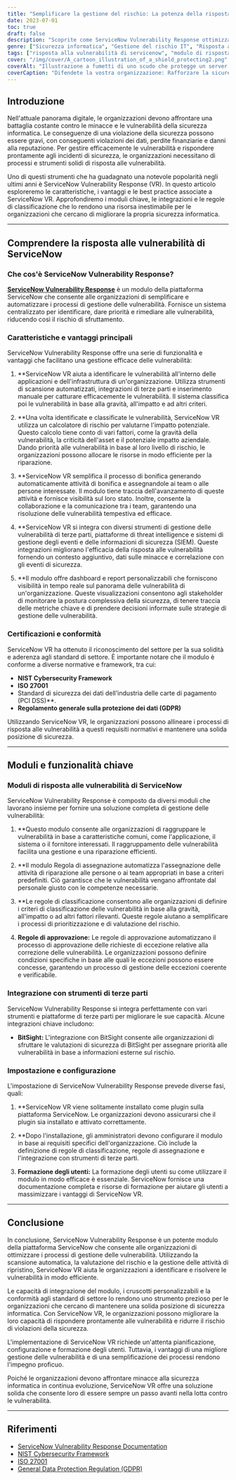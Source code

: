 ```yaml
---
title: "Semplificare la gestione del rischio: La potenza della risposta alle vulnerabilità di ServiceNow"
date: 2023-07-01
toc: true
draft: false
description: "Scoprite come ServiceNow Vulnerability Response ottimizza la gestione del rischio attraverso l'identificazione, la prioritizzazione e la correzione delle vulnerabilità."
genre: ["Sicurezza informatica", "Gestione del rischio IT", "Risposta alle vulnerabilità", "ServiceNow", "Automazione della sicurezza", "Compliance", "Informazioni sulle minacce", "Gestione degli incidenti", "Identificazione delle vulnerabilità", "Strategie di riparazione"]
tags: ["risposta alla vulnerabilità di servicenow", "modulo di risposta alle vulnerabilità di servicenow", "risposta alla vulnerabilità dell'applicazione servicenow", "risposta alle vulnerabilità in servicenow", "modulo di gestione delle vulnerabilità di servicenow", "Le notifiche push di servicenow non funzionano", "calcolatore del rischio di risposta alle vulnerabilità di servicenow", "certificazione di risposta alle vulnerabilità di servicenow", "regole di classificazione della risposta alle vulnerabilità di servicenow", "attività di bonifica della risposta alle vulnerabilità di servicenow", "Regole di ricerca delle vulnerabilità di Servicenow", "risposta alle vulnerabilità di servicenow integrazione di terze parti", "valori di gravità degli eventi servicenow", "cruscotti di risposta alle vulnerabilità di servicenow", "gruppi di risposta alla vulnerabilità di servicenow", "regole di assegnazione delle risposte alle vulnerabilità di servicenow", "applicazione di risposta alle vulnerabilità di servicenow", "regole di approvazione delle risposte alle vulnerabilità di servicenow", "approvazione dell'eccezione di risposta alla vulnerabilità di servicenow", "Assistente per la configurazione della risposta alle vulnerabilità di Servicenow", "risposta di vulnerabilità di servicenow rest api", "integrazioni di risposta alle vulnerabilità delle applicazioni servicenow", "ruoli di risposta alle vulnerabilità delle applicazioni servicenow", "Vantaggi della risposta alla vulnerabilità di servicenow", "schema di risposta alle vulnerabilità di servicenow", "base di conoscenza della risposta alle vulnerabilità di servicenow", "risposta alla vulnerabilità di bitsight servicenow", "cruscotto ciso di risposta alle vulnerabilità di servicenow", "gruppi di classificazione della risposta alle vulnerabilità di servicenow", "risposta alle vulnerabilità di servicenow"]
cover: "/img/cover/A_cartoon_illustration_of_a_shield_protecting2.png"
coverAlt: "Illustrazione a fumetti di uno scudo che protegge un server informatico dalle minacce informatiche."
coverCaption: "Difendete la vostra organizzazione: Rafforzare la sicurezza informatica con ServiceNow Vulnerability Response"
---
```


## Introduzione

Nell'attuale panorama digitale, le organizzazioni devono affrontare una battaglia costante contro le minacce e le vulnerabilità della sicurezza informatica. Le conseguenze di una violazione della sicurezza possono essere gravi, con conseguenti violazioni dei dati, perdite finanziarie e danni alla reputazione. Per gestire efficacemente le vulnerabilità e rispondere prontamente agli incidenti di sicurezza, le organizzazioni necessitano di processi e strumenti solidi di risposta alle vulnerabilità.

Uno di questi strumenti che ha guadagnato una notevole popolarità negli ultimi anni è ServiceNow Vulnerability Response (VR). In questo articolo esploreremo le caratteristiche, i vantaggi e le best practice associate a ServiceNow VR. Approfondiremo i moduli chiave, le integrazioni e le regole di classificazione che lo rendono una risorsa inestimabile per le organizzazioni che cercano di migliorare la propria sicurezza informatica.

______

## Comprendere la risposta alle vulnerabilità di ServiceNow

### Che cos'è ServiceNow Vulnerability Response?

[**ServiceNow Vulnerability Response**](https://www.servicenow.com/uk/products/vulnerability-response.html) è un modulo della piattaforma ServiceNow che consente alle organizzazioni di semplificare e automatizzare i processi di gestione delle vulnerabilità. Fornisce un sistema centralizzato per identificare, dare priorità e rimediare alle vulnerabilità, riducendo così il rischio di sfruttamento.

### Caratteristiche e vantaggi principali

ServiceNow Vulnerability Response offre una serie di funzionalità e vantaggi che facilitano una gestione efficace delle vulnerabilità:

1. **ServiceNow VR aiuta a identificare le vulnerabilità all'interno delle applicazioni e dell'infrastruttura di un'organizzazione. Utilizza strumenti di scansione automatizzati, integrazioni di terze parti e inserimento manuale per catturare efficacemente le vulnerabilità. Il sistema classifica poi le vulnerabilità in base alla gravità, all'impatto e ad altri criteri.

2. **Una volta identificate e classificate le vulnerabilità, ServiceNow VR utilizza un calcolatore di rischio per valutarne l'impatto potenziale. Questo calcolo tiene conto di vari fattori, come la gravità della vulnerabilità, la criticità dell'asset e il potenziale impatto aziendale. Dando priorità alle vulnerabilità in base al loro livello di rischio, le organizzazioni possono allocare le risorse in modo efficiente per la riparazione.

3. **ServiceNow VR semplifica il processo di bonifica generando automaticamente attività di bonifica e assegnandole ai team o alle persone interessate. Il modulo tiene traccia dell'avanzamento di queste attività e fornisce visibilità sul loro stato. Inoltre, consente la collaborazione e la comunicazione tra i team, garantendo una risoluzione delle vulnerabilità tempestiva ed efficace.

4. **ServiceNow VR si integra con diversi strumenti di gestione delle vulnerabilità di terze parti, piattaforme di threat intelligence e sistemi di gestione degli eventi e delle informazioni di sicurezza (SIEM). Queste integrazioni migliorano l'efficacia della risposta alle vulnerabilità fornendo un contesto aggiuntivo, dati sulle minacce e correlazione con gli eventi di sicurezza.

5. **Il modulo offre dashboard e report personalizzabili che forniscono visibilità in tempo reale sul panorama delle vulnerabilità di un'organizzazione. Queste visualizzazioni consentono agli stakeholder di monitorare la postura complessiva della sicurezza, di tenere traccia delle metriche chiave e di prendere decisioni informate sulle strategie di gestione delle vulnerabilità.

### Certificazioni e conformità

ServiceNow VR ha ottenuto il riconoscimento del settore per la sua solidità e aderenza agli standard di settore. È importante notare che il modulo è conforme a diverse normative e framework, tra cui:

- **NIST Cybersecurity Framework**
- **ISO 27001**
- Standard di sicurezza dei dati dell'industria delle carte di pagamento (PCI DSS)**.
- **Regolamento generale sulla protezione dei dati (GDPR)**

Utilizzando ServiceNow VR, le organizzazioni possono allineare i processi di risposta alle vulnerabilità a questi requisiti normativi e mantenere una solida posizione di sicurezza.

______

## Moduli e funzionalità chiave

### Moduli di risposta alle vulnerabilità di ServiceNow

ServiceNow Vulnerability Response è composto da diversi moduli che lavorano insieme per fornire una soluzione completa di gestione delle vulnerabilità:

1. **Questo modulo consente alle organizzazioni di raggruppare le vulnerabilità in base a caratteristiche comuni, come l'applicazione, il sistema o il fornitore interessati. Il raggruppamento delle vulnerabilità facilita una gestione e una riparazione efficienti.

2. **Il modulo Regola di assegnazione automatizza l'assegnazione delle attività di riparazione alle persone o ai team appropriati in base a criteri predefiniti. Ciò garantisce che le vulnerabilità vengano affrontate dal personale giusto con le competenze necessarie.

3. **Le regole di classificazione consentono alle organizzazioni di definire i criteri di classificazione delle vulnerabilità in base alla gravità, all'impatto o ad altri fattori rilevanti. Queste regole aiutano a semplificare i processi di prioritizzazione e di valutazione del rischio.

4. **Regole di approvazione:** Le regole di approvazione automatizzano il processo di approvazione delle richieste di eccezione relative alla correzione delle vulnerabilità. Le organizzazioni possono definire condizioni specifiche in base alle quali le eccezioni possono essere concesse, garantendo un processo di gestione delle eccezioni coerente e verificabile.

### Integrazione con strumenti di terze parti

ServiceNow Vulnerability Response si integra perfettamente con vari strumenti e piattaforme di terze parti per migliorare le sue capacità. Alcune integrazioni chiave includono:

- **BitSight:** L'integrazione con BitSight consente alle organizzazioni di sfruttare le valutazioni di sicurezza di BitSight per assegnare priorità alle vulnerabilità in base a informazioni esterne sul rischio.

### Impostazione e configurazione

L'impostazione di ServiceNow Vulnerability Response prevede diverse fasi, quali:

1. **ServiceNow VR viene solitamente installato come plugin sulla piattaforma ServiceNow. Le organizzazioni devono assicurarsi che il plugin sia installato e attivato correttamente.

2. **Dopo l'installazione, gli amministratori devono configurare il modulo in base ai requisiti specifici dell'organizzazione. Ciò include la definizione di regole di classificazione, regole di assegnazione e l'integrazione con strumenti di terze parti.

3. **Formazione degli utenti:** La formazione degli utenti su come utilizzare il modulo in modo efficace è essenziale. ServiceNow fornisce una documentazione completa e risorse di formazione per aiutare gli utenti a massimizzare i vantaggi di ServiceNow VR.

______

## Conclusione

In conclusione, ServiceNow Vulnerability Response è un potente modulo della piattaforma ServiceNow che consente alle organizzazioni di ottimizzare i processi di gestione delle vulnerabilità. Utilizzando la scansione automatica, la valutazione del rischio e la gestione delle attività di ripristino, ServiceNow VR aiuta le organizzazioni a identificare e risolvere le vulnerabilità in modo efficiente.

Le capacità di integrazione del modulo, i cruscotti personalizzabili e la conformità agli standard di settore lo rendono uno strumento prezioso per le organizzazioni che cercano di mantenere una solida posizione di sicurezza informatica. Con ServiceNow VR, le organizzazioni possono migliorare la loro capacità di rispondere prontamente alle vulnerabilità e ridurre il rischio di violazioni della sicurezza.

L'implementazione di ServiceNow VR richiede un'attenta pianificazione, configurazione e formazione degli utenti. Tuttavia, i vantaggi di una migliore gestione delle vulnerabilità e di una semplificazione dei processi rendono l'impegno proficuo.

Poiché le organizzazioni devono affrontare minacce alla sicurezza informatica in continua evoluzione, ServiceNow VR offre una soluzione solida che consente loro di essere sempre un passo avanti nella lotta contro le vulnerabilità.

______

## Riferimenti

- [ServiceNow Vulnerability Response Documentation](https://docs.servicenow.com/)
- [NIST Cybersecurity Framework](https://www.nist.gov/cyberframework)
- [ISO 27001](https://www.iso.org/isoiec-27001-information-security.html)
- [General Data Protection Regulation (GDPR)](https://gdpr.eu/)
